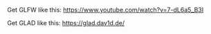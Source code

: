 
Get GLFW like this:
https://www.youtube.com/watch?v=7-dL6a5_B3I

Get GLAD like this:
https://glad.dav1d.de/
